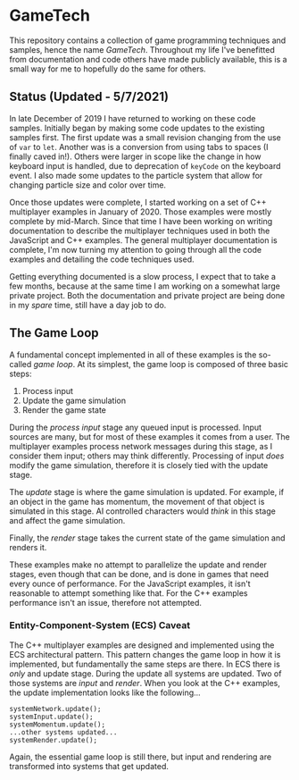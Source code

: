 # GameTech

This repository contains a collection of game programming techniques and samples, hence the name _*GameTech*_.  Throughout my life I've benefitted from documentation and code others have made publicly available, this is a small way for me to hopefully do the same for others.

## Status (Updated - 5/7/2021)

In late December of 2019 I have returned to working on these code samples.  Initially began by making some code updates to the existing samples first.  The first update was a small revision changing from the use of `var` to `let`.  Another was is a conversion from using tabs to spaces (I finally caved in!).  Others were larger in scope like the change in how keyboard input is handled, due to deprecation of `keyCode` on the keyboard event.  I also made some updates to the particle system that allow for changing particle size and color over time.

Once those updates were complete, I started working on a set of C++ multiplayer examples in January of 2020.  Those examples were mostly complete by mid-March.  Since that time I have been working on writing documentation to describe the multiplayer techniques used in both the JavaScript and C++ examples.  The general multiplayer documentation is complete, I'm now turning my attention to going through all the code examples and detailing the code techniques used.

Getting everything documented is a slow process, I expect that to take a few months, because at the same time I am working on a somewhat large private project.  Both the documentation and private project are being done in my _spare_ time, still have a day job to do.

## The Game Loop

A fundamental concept implemented in all of these examples is the so-called _game loop_.  At its simplest, the game loop is composed of three basic steps:

1. Process input
1. Update the game simulation
1. Render the game state

During the _process input_ stage any queued input is processed.  Input sources are many, but for most of these examples it comes from a user.  The multiplayer examples process network messages during this stage, as I consider them input; others may think differently.  Processing of input *does* modify the game simulation, therefore it is closely tied with the update stage.

The *update* stage is where the game simulation is updated.  For example, if an object in the game has momentum, the movement of that object is simulated in this stage.  AI controlled characters would _think_ in this stage and affect the game simulation.

Finally, the *render* stage takes the current state of the game simulation and renders it.

These examples make no attempt to parallelize the update and render stages, even though that can be done, and is done in games that need every ounce of performance.  For the JavaScript examples, it isn't reasonable to attempt something like that.  For the C++ examples performance isn't an issue, therefore not attempted.

### Entity-Component-System (ECS) Caveat

The C++ multiplayer examples are designed and implemented using the ECS architectural pattern.  This pattern changes the game loop in how it is implemented, but fundamentally the same steps are there.  In ECS there is _only_ and update stage.  During the update all systems are updated.  Two of those systems are _input_ and _render_.  When you look at the C++ examples, the update implementation looks like the following...

    systemNetwork.update();
    systemInput.update();
    systemMomentum.update();
    ...other systems updated...
    systemRender.update();

Again, the essential game loop is still there, but input and rendering are transformed into systems that get updated.